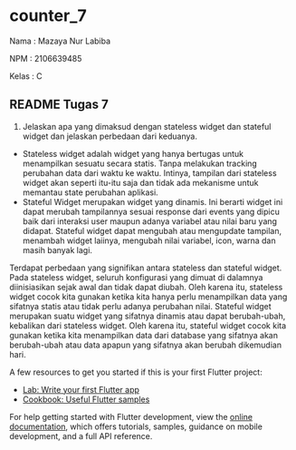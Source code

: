 # counter_7

Nama    : Mazaya Nur Labiba

NPM     : 2106639485

Kelas   : C

## README Tugas 7

1. Jelaskan apa yang dimaksud dengan stateless widget dan stateful widget dan jelaskan perbedaan dari keduanya.
- Stateless widget adalah widget yang hanya bertugas untuk menampilkan sesuatu secara statis. Tanpa melakukan tracking perubahan data dari waktu ke waktu. Intinya, tampilan dari stateless widget akan seperti itu-itu saja dan tidak ada mekanisme untuk memantau state perubahan aplikasi.
- Stateful Widget merupakan widget yang dinamis. Ini berarti widget ini dapat merubah tampilannya sesuai response dari events yang dipicu baik dari interaksi user maupun adanya variabel atau nilai baru yang didapat. Stateful widget dapat mengubah atau mengupdate tampilan, menambah widget laiinya, mengubah nilai variabel, icon, warna dan masih banyak lagi.

Terdapat perbedaan yang signifikan antara stateless dan stateful widget. Pada stateless widget, seluruh konfigurasi yang dimuat di dalamnya diinisiasikan sejak awal dan tidak dapat diubah. Oleh karena itu, stateless widget cocok kita gunakan ketika kita hanya perlu menampilkan data yang sifatnya statis atau tidak perlu adanya perubahan nilai. Stateful widget merupakan suatu widget yang sifatnya dinamis atau dapat berubah-ubah, kebalikan dari stateless widget. Oleh karena itu, stateful widget cocok kita gunakan ketika kita menampilkan data dari database yang sifatnya akan berubah-ubah atau data apapun yang sifatnya akan berubah dikemudian hari.

A few resources to get you started if this is your first Flutter project:

- [Lab: Write your first Flutter app](https://docs.flutter.dev/get-started/codelab)
- [Cookbook: Useful Flutter samples](https://docs.flutter.dev/cookbook)

For help getting started with Flutter development, view the
[online documentation](https://docs.flutter.dev/), which offers tutorials,
samples, guidance on mobile development, and a full API reference.
